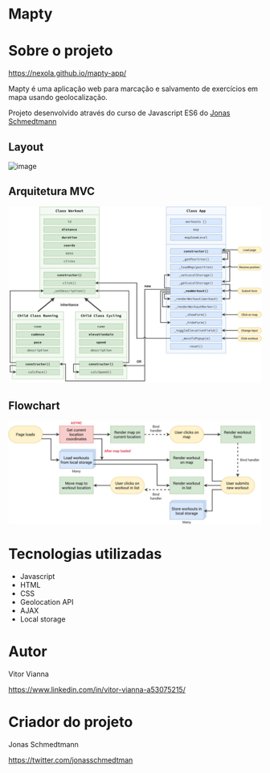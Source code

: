 # Mapty

# Sobre o projeto

https://nexola.github.io/mapty-app/

Mapty é uma aplicação web para marcação e salvamento de exercícios em mapa usando geolocalização.

Projeto desenvolvido através do curso de Javascript ES6 do [Jonas Schmedtmann](https://codingheroes.io/)

## Layout
![image](https://github.com/nexola/mapty-app/assets/103954392/e0161791-8945-4205-936d-08d6e287d634)

## Arquitetura MVC
![image](https://github.com/nexola/mapty-app/blob/main/Mapty-architecture-final.png)

## Flowchart
![image](https://github.com/nexola/mapty-app/blob/main/Mapty-flowchart.png)

# Tecnologias utilizadas
- Javascript
- HTML
- CSS
- Geolocation API
- AJAX
- Local storage

# Autor

Vitor Vianna

https://www.linkedin.com/in/vitor-vianna-a53075215/

# Criador do projeto

Jonas Schmedtmann

https://twitter.com/jonasschmedtman

